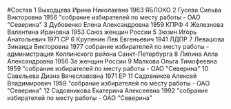 #Состав
1 Выходцева Ирина Николаевна 1963 ЯБЛОКО
2 Гусева Сильва Викторовна 1956 \"собрание избирателей по месту работы - ОАО \"Северина\"
3 Дубовенко Елена Александровна 1959 КПРФ
4 Железнова Валентина Ирановна 1953 Союз женщин России
5 Зюзин Игорь Анатольевич 1971 СР
6 Крупенин Лев Евгеньевич 1941 ЛДПР
7 Левашова Зинаида Викторовна 1977 собрание избирателей по месту работы - администрация Колпинского района Санкт-Петербурга
8 Липина Алла Александровна 1956 За женщин России
9 Малкова Ольга Тимофеевна 1959 \"собрание избирателей по месту работы - ОАО \"Северина\"
10 Савельева Диана Вячеславовна 1971 ЕР
11 Садовников Алексей Владимирович 1959 \"собрание избирателей по месту работы - ОАО \"Северина\"
12 Садовникова Екатерина Алексеевна 1992 \"собрание избирателей по месту работы - ОАО \"Северина\"
